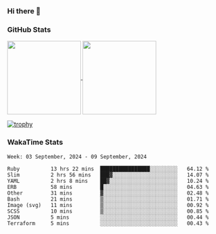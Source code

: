 ### Hi there 👋

### GitHub Stats

<a href="https://github.com/anuraghazra/github-readme-stats">
  <img align="center" height="170px" src="https://github-readme-stats.vercel.app/api/top-langs/?username=tksfjt1024&layout=compact&count_private=true&show_icons=true&show_icons=true&theme=graywhite" />
</a>
<a href="https://github.com/anuraghazra/github-readme-stats">
  <img align="center" height="170px" src="https://github-readme-stats.vercel.app/api?username=tksfjt1024&count_private=true&show_icons=true&show_icons=true&theme=graywhite" />
</a>

[![trophy](https://github-profile-trophy.vercel.app/?username=tksfjt1024)](https://github.com/ryo-ma/github-profile-trophy)

### WakaTime Stats

<!--START_SECTION:waka-->
```text
Week: 03 September, 2024 - 09 September, 2024

Ruby          13 hrs 22 mins  ████████████████░░░░░░░░░   64.12 % 
Slim          2 hrs 56 mins   ███▓░░░░░░░░░░░░░░░░░░░░░   14.07 % 
YAML          2 hrs 8 mins    ██▓░░░░░░░░░░░░░░░░░░░░░░   10.24 % 
ERB           58 mins         █░░░░░░░░░░░░░░░░░░░░░░░░   04.63 % 
Other         31 mins         ▓░░░░░░░░░░░░░░░░░░░░░░░░   02.48 % 
Bash          21 mins         ▒░░░░░░░░░░░░░░░░░░░░░░░░   01.71 % 
Image (svg)   11 mins         ▒░░░░░░░░░░░░░░░░░░░░░░░░   00.92 % 
SCSS          10 mins         ▒░░░░░░░░░░░░░░░░░░░░░░░░   00.85 % 
JSON          5 mins          ░░░░░░░░░░░░░░░░░░░░░░░░░   00.44 % 
Terraform     5 mins          ░░░░░░░░░░░░░░░░░░░░░░░░░   00.43 % 
```
<!--END_SECTION:waka-->

